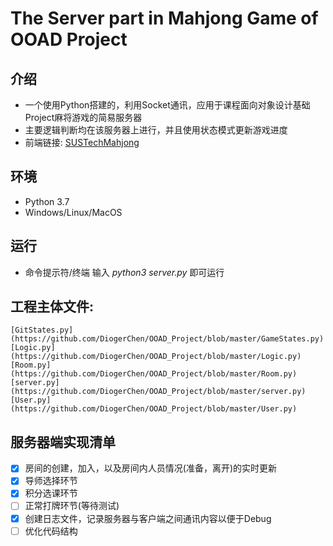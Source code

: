 # The Server part in Mahjong Game of OOAD Project

## 介绍
- 一个使用Python搭建的，利用Socket通讯，应用于课程面向对象设计基础Project麻将游戏的简易服务器
- 主要逻辑判断均在该服务器上进行，并且使用状态模式更新游戏进度
- 前端链接: [SUSTechMahjong](https://github.com/Pino444/SUSTechMahjong)

## 环境
- Python 3.7
- Windows/Linux/MacOS

## 运行
- 命令提示符/终端 输入 *python3 server.py* 即可运行

## 工程主体文件:
    [GitStates.py](https://github.com/DiogerChen/OOAD_Project/blob/master/GameStates.py)
    [Logic.py](https://github.com/DiogerChen/OOAD_Project/blob/master/Logic.py)
    [Room.py](https://github.com/DiogerChen/OOAD_Project/blob/master/Room.py)
    [server.py](https://github.com/DiogerChen/OOAD_Project/blob/master/server.py)
    [User.py](https://github.com/DiogerChen/OOAD_Project/blob/master/User.py)

## 服务器端实现清单
 - [x] 房间的创建，加入，以及房间内人员情况(准备，离开)的实时更新
 - [x] 导师选择环节
 - [x] 积分选课环节
 - [ ] 正常打牌环节(等待测试)
 - [x] 创建日志文件，记录服务器与客户端之间通讯内容以便于Debug
 - [ ] 优化代码结构
